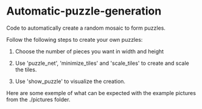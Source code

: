 # Automatic-puzzle-generation

Code to automatically create a random mosaic to form puzzles.

Follow the following steps to create your own puzzles:

  1) Choose the number of pieces you want in width and height

  2) Use 'puzzle_net', 'minimize_tiles' and 'scale_tiles' to create and scale the tiles.

  3) Use 'show_puzzle' to visualize the creation.

Here are some exemple of what can be expected with the example pictures from the ./pictures folder.



